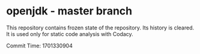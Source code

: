 # openjdk - master branch

This repository contains frozen state of the repository.
Its history is cleared. It is used only for static code
analysis with Codacy.

Commit Time: 1701330904